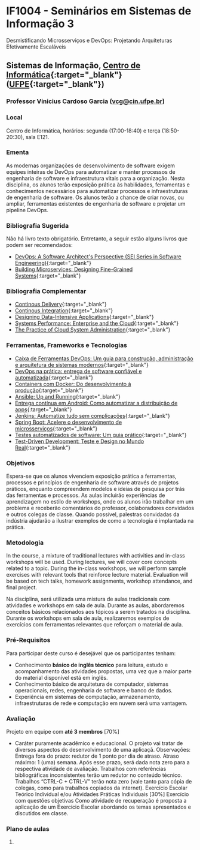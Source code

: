 # IF1004 - Seminários em Sistemas de Informação 3
Desmistificando Microsserviços e DevOps: Projetando Arquiteturas Efetivamente Escaláveis

## Sistemas de Informação, [Centro de Informática](http://www.cin.ufpe.br){:target="_blank"} ([UFPE](http://www.ufpe.br){:target="_blank"})

### Professor Vinicius Cardoso Garcia ([vcg@cin.ufpe.br](mailto:vcg@cin.ufpe.br))

### Local

Centro de Informática, horários: segunda (17:00-18:40) e terça (18:50-20:30), sala E121.

### Ementa

As modernas organizações de desenvolvimento de software exigem equipes inteiras de DevOps para automatizar e manter processos de engenharia de software e infraestrutura vitais para a organização. Nesta disciplina, os alunos terão exposição prática às habilidades, ferramentas e conhecimentos necessários para automatizar processos e infraestruturas de engenharia de software. Os alunos terão a chance de criar novas, ou ampliar, ferramentas existentes de engenharia de software e projetar um pipeline DevOps.

### Bibliografia Sugerida

Não há livro texto obrigatório. Entretanto, a seguir estão alguns livros que podem ser recomendados:

- [DevOps: A Software Architect's Perspective (SEI Series in Software Engineering)](https://www.amazon.com/DevOps-Software-Architects-Perspective-Engineering/dp/0134049845){:target="_blank"}
- [Building Microservices: Designing Fine-Grained Systems](https://www.amazon.com/Building-Microservices-Designing-Fine-Grained-Systems/dp/1491950358){:target="_blank"}

### Bibliografia Complementar

- [Continous Delivery](http://www.continuousdelivery.com){:target="_blank"}
- [Continous Integration](http://www.www.amazon.com/Continuous-Integration-Improving-Software-Reducing/dp/0321336380){:target="_blank"}
- [Designing Data-Intensive Applications](http://www.dataintensive.net/){:target="_blank"}
- [Systems Performance: Enterprise and the Cloud](http://www.brendangregg.com/sysperfbook.html){:target="_blank"}
- [The Practice of Cloud System Administration](http://www.the-cloud-book.com/){:target="_blank"}

### Ferramentas, Frameworks e Tecnologias

- [Caixa de Ferramentas DevOps: Um guia para construção, administração e arquitetura de sistemas modernos](https://www.casadocodigo.com.br/products/livro-ferramentas-devops){:target="_blank"}
- [DevOps na prática: entrega de software confiável e automatizada](https://www.casadocodigo.com.br/products/livro-devops){:target="_blank"}
- [Containers com Docker: Do desenvolvimento à produção](https://www.casadocodigo.com.br/products/livro-docker){:target="_blank"}
- [Ansible: Up and Running](http://www.ansiblebook.com/){:target="_blank"}
- [Entrega contínua em Android: Como automatizar a distribuição de apps](https://www.casadocodigo.com.br/products/livro-entrega-continua-android){:target="_blank"}
- [Jenkins: Automatize tudo sem complicações](https://www.casadocodigo.com.br/products/livro-jenkins){:target="_blank"}
- [Spring Boot: Acelere o desenvolvimento de microsserviços](https://www.casadocodigo.com.br/products/livro-spring-boot){:target="_blank"}
- [Testes automatizados de software: Um guia prático](https://www.casadocodigo.com.br/products/livro-testes-de-software){:target="_blank"}
- [Test-Driven Development: Teste e Design no Mundo Real](https://www.casadocodigo.com.br/products/livro-tdd){:target="_blank"}

### Objetivos

Espera-se que os alunos vivenciem exposição prática a ferramentas, processos e princípios de engenharia de software através de projetos práticos, enquanto compreendem modelos e ideias de pesquisa por trás das ferramentas e processos. As aulas incluirão experiências de aprendizagem no estilo de workshops, onde os alunos irão trabalhar em um problema e receberão comentários do professor, colaboradores convidados e outros colegas de classe. Quando possível, palestras convidadas da indústria ajudarão a ilustrar exemplos de como a tecnologia é implantada na prática.

### Metodologia

In the course, a mixture of traditional lectures with activities and in-class workshops will be used. During lectures, we will cover core concepts related to a topic. During the in-class workshops, we will perform sample exercises with relevant tools that reinforce lecture material. Evaluation will be based on tech talks, homework assignments, workshop attendance, and final project.

Na disciplina, será utilizada uma mistura de aulas tradicionais com atividades e workshops em sala de aula. Durante as aulas, abordaremos conceitos básicos relacionados aos tópicos a serem tratados na disciplina. Durante os workshops em sala de aula, realizaremos exemplos de exercícios com ferramentas relevantes que reforçam o material de aula. 

### Pré-Requisitos

Para participar deste curso é desejável que os participantes tenham:

- Conhecimento **básico de inglês técnico** para leitura, estudo e acompanhamento das atividades propostas, uma vez que a maior parte do material disponível está em inglês.
- Conhecimento básico de arquitetura de computador, sistemas operacionais, redes, engenharia de software e banco de dados.
- Experiência em sistemas de computação, armazenamento, infraestruturas de rede e computação em nuvem será uma vantagem.


### Avaliação

Projeto em equipe com **até 3 membros** [70%]
- Caráter puramente acadêmico e educacional. O projeto vai tratar de diversos aspectos do desenvolvimento de uma aplicaçã.
Observações:
Entrega fora do prazo: redutor de 1 ponto por dia de atraso. 
Atraso máximo: 1 (uma) semana. Após esse prazo, será dada nota zero para a respectiva atividade de avaliação.
Trabalhos com referências bibliográficas inconsistentes terão um redutor no conteúdo técnico. 
Trabalhos “CTRL-C + CTRL-V” terão nota zero (vale tanto para cópia de colegas, como para trabalhos copiados da internet).
Exercício Escolar Teórico Individual e/ou Atividades Práticas Individuais [30%]
Exercício com questões objetivas
Como atividade de recuperação é proposta a aplicação de um Exercício Escolar abordando os temas apresentados e discutidos em classe.

### Plano de aulas

1. 
